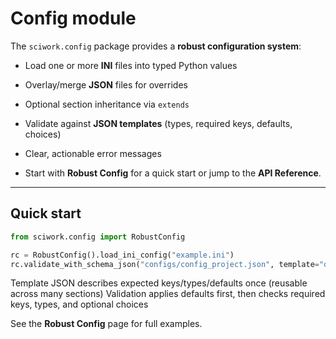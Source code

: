 # Config module

The `sciwork.config` package provides a **robust configuration system**:

- Load one or more **INI** files into typed Python values
- Overlay/merge **JSON** files for overrides
- Optional section inheritance via `extends`
- Validate against **JSON templates** (types, required keys, defaults, choices)
- Clear, actionable error messages

- Start with **Robust Config** for a quick start or jump to the **API Reference**. 

---

## Quick start

```python
from sciwork.config import RobustConfig

rc = RobustConfig().load_ini_config("example.ini")
rc.validate_with_schema_json("configs/config_project.json", template="data_handler")
```

Template JSON describes expected keys/types/defaults once (reusable across many sections)
Validation applies defaults first, then checks required keys, types, and optional choices

See the **Robust Config** page for full examples.